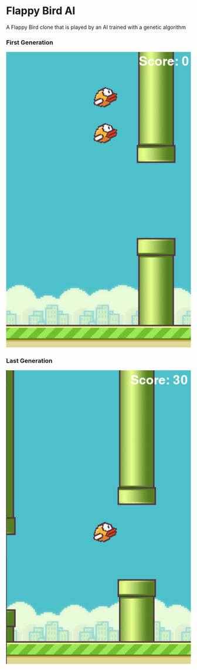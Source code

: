 # Flappy Bird AI
A Flappy Bird clone that is played by an AI trained with a genetic algorithm

### First Generation
![First Gen](Presentation/first_gen.png)
### Last Generation
![Last Gen](Presentation/last_gen.png)
